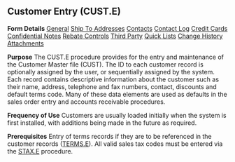 ## Customer Entry (CUST.E)
<PageHeader />

**Form Details**
[General](../CUST-E-1/README.md)
[Ship To Addresses](../CUST-E-2/README.md)
[Contacts](../CUST-E-3/README.md)
[Contact Log](../CUST-E-4/README.md)
[Credit Cards](../CUST-E-5/README.md)
[Confidential Notes](../CUST-E-6/README.md)
[Rebate Controls](../CUST-E-7/README.md)
[Third Party](../CUST-E-8/README.md)
[Quick Lists](../CUST-E-9/README.md)
[Change History](../CUST-E-10/README.md)
[Attachments](../CUST-E-11/README.md)

**Purpose**
The CUST.E procedure provides for the entry and maintenance of the Customer
Master file (CUST). The ID to each customer record is optionally assigned by
the user, or sequentially assigned by the system. Each record contains
descriptive information about the customer such as their name, address,
telephone and fax numbers, contact, discounts and default terms code. Many of
these data elements are used as defaults in the sales order entry and accounts
receivable procedures.

**Frequency of Use**
Customers are usually loaded initially when the system is first installed,
with additions being made in the future as required.

**Prerequisites**
Entry of terms records if they are to be referenced in the customer records
([TERMS.E](../TERMS-E/README.md)). All valid sales tax codes must be entered via the
[STAX.E](../STAX-E/README.md) procedure.

<badge text= "Version 8.10.57 " vertical="middle" />

<PageFooter />

